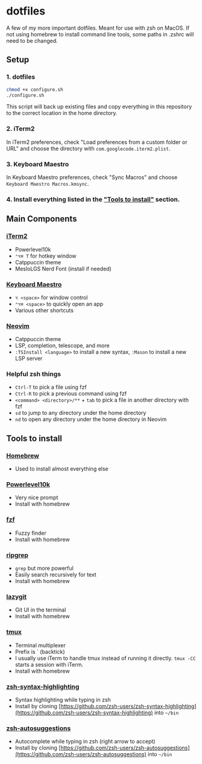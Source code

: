 # dotfiles

A few of my more important dotfiles. Meant for use with zsh on MacOS. If not using homebrew to install command line tools, some paths in .zshrc will need to be changed.

## Setup
### 1. dotfiles
```bash
chmod +x configure.sh
./configure.sh
```
This script will back up existing files and copy everything in this repository to the correct location in the home directory.

### 2. iTerm2
In iTerm2 preferences, check "Load preferences from a custom folder or URL" and choose the directory with `com.googlecode.iterm2.plist`.

### 3. Keyboard Maestro
In Keyboard Maestro preferences, check "Sync Macros" and choose `Keyboard Maestro Macros.kmsync`.

### 4. Install everything listed in the ["Tools to install"](#tools-to-install) section.


## Main Components
### [iTerm2](https://iterm2.com)
- Powerlevel10k
- `⌃⌥⌘ T` for hotkey window
- Catppuccin theme
- MesloLGS Nerd Font (install if needed)

### [Keyboard Maestro](https://www.keyboardmaestro.com)
- `⌥ <space>` for window control
- `⌃⌥⌘ <space>` to quickly open an app
- Various other shortcuts

### [Neovim](https://neovim.io)
- Catppuccin theme
- LSP, completion, telescope, and more
- `:TSInstall <language>` to install a new syntax, `:Mason` to install a new LSP server

### Helpful zsh things
- `Ctrl-T` to pick a file using fzf
- `Ctrl-R` to pick a previous command using fzf
- `<command> <directory>/**` + `tab` to pick a file in another directory with fzf
- `sd` to jump to any directory under the home directory
- `nd` to open any directory under the home directory in Neovim


## Tools to install
### [Homebrew](https://brew.sh)
- Used to install almost everything else

### [Powerlevel10k](https://github.com/romkatv/powerlevel10k)
- Very nice prompt
- Install with homebrew

### [fzf](https://github.com/junegunn/fzf)
- Fuzzy finder
- Install with homebrew

### [ripgrep](https://github.com/BurntSushi/ripgrep)
- `grep` but more powerful
- Easily search recursively for text
- Install with homebrew

### [lazygit](https://github.com/jesseduffield/lazygit)
- Git UI in the terminal
- Install with homebrew

### [tmux](https://github.com/tmux/tmux)
- Terminal multiplexer
- Prefix is \` (backtick)
- I usually use iTerm to handle tmux instead of running it directly. `tmux -CC` starts a session with iTerm.
- Install with homebrew

### [zsh-syntax-highlighting](https://github.com/zsh-users/zsh-syntax-highlighting)
- Syntax highlighting while typing in zsh
- Install by cloning [https://github.com/zsh-users/zsh-syntax-highlighting](https://github.com/zsh-users/zsh-syntax-highlighting) into `~/bin`


### [zsh-autosuggestions](https://github.com/zsh-users/zsh-autosuggestions)
- Autocomplete while typing in zsh (right arrow to accept)
- Install by cloning [https://github.com/zsh-users/zsh-autosuggestions](https://github.com/zsh-users/zsh-autosuggestions) into `~/bin`
